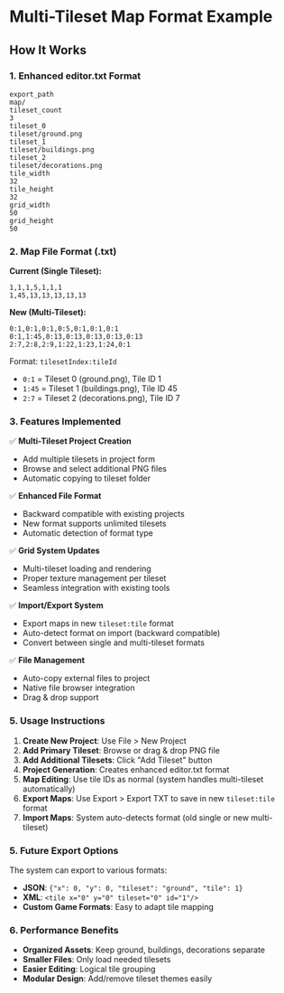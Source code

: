 # Multi-Tileset Map Format Example

## How It Works

### 1. Enhanced editor.txt Format
```
export_path
map/
tileset_count
3
tileset_0
tileset/ground.png
tileset_1  
tileset/buildings.png
tileset_2
tileset/decorations.png
tile_width
32
tile_height
32
grid_width
50
grid_height
50
```

### 2. Map File Format (.txt)

**Current (Single Tileset):**
```
1,1,1,5,1,1,1
1,45,13,13,13,13,13
```

**New (Multi-Tileset):**
```
0:1,0:1,0:1,0:5,0:1,0:1,0:1
0:1,1:45,0:13,0:13,0:13,0:13,0:13
2:7,2:8,2:9,1:22,1:23,1:24,0:1
```

Format: `tilesetIndex:tileId`
- `0:1` = Tileset 0 (ground.png), Tile ID 1
- `1:45` = Tileset 1 (buildings.png), Tile ID 45  
- `2:7` = Tileset 2 (decorations.png), Tile ID 7

### 3. Features Implemented

✅ **Multi-Tileset Project Creation**
- Add multiple tilesets in project form
- Browse and select additional PNG files
- Automatic copying to tileset folder

✅ **Enhanced File Format**
- Backward compatible with existing projects
- New format supports unlimited tilesets
- Automatic detection of format type

✅ **Grid System Updates**  
- Multi-tileset loading and rendering
- Proper texture management per tileset
- Seamless integration with existing tools

✅ **Import/Export System**
- Export maps in new `tileset:tile` format
- Auto-detect format on import (backward compatible)
- Convert between single and multi-tileset formats

✅ **File Management**
- Auto-copy external files to project
- Native file browser integration
- Drag & drop support

### 5. Usage Instructions

1. **Create New Project**: Use File > New Project
2. **Add Primary Tileset**: Browse or drag & drop PNG file
3. **Add Additional Tilesets**: Click "Add Tileset" button
4. **Project Generation**: Creates enhanced editor.txt format
5. **Map Editing**: Use tile IDs as normal (system handles multi-tileset automatically)
6. **Export Maps**: Use Export > Export TXT to save in new `tileset:tile` format
7. **Import Maps**: System auto-detects format (old single or new multi-tileset)

### 5. Future Export Options

The system can export to various formats:
- **JSON**: `{"x": 0, "y": 0, "tileset": "ground", "tile": 1}`
- **XML**: `<tile x="0" y="0" tileset="0" id="1"/>`
- **Custom Game Formats**: Easy to adapt tile mapping

### 6. Performance Benefits

- **Organized Assets**: Keep ground, buildings, decorations separate
- **Smaller Files**: Only load needed tilesets
- **Easier Editing**: Logical tile grouping
- **Modular Design**: Add/remove tileset themes easily